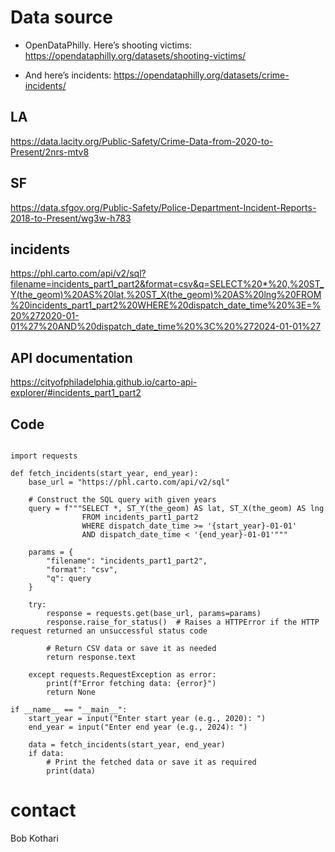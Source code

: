 # Data source


+ OpenDataPhilly. Here’s shooting victims: 
https://opendataphilly.org/datasets/shooting-victims/

+ And here’s incidents: 
https://opendataphilly.org/datasets/crime-incidents/

## LA

https://data.lacity.org/Public-Safety/Crime-Data-from-2020-to-Present/2nrs-mtv8

## SF

https://data.sfgov.org/Public-Safety/Police-Department-Incident-Reports-2018-to-Present/wg3w-h783


## incidents

https://phl.carto.com/api/v2/sql?filename=incidents_part1_part2&format=csv&q=SELECT%20*%20,%20ST_Y(the_geom)%20AS%20lat,%20ST_X(the_geom)%20AS%20lng%20FROM%20incidents_part1_part2%20WHERE%20dispatch_date_time%20%3E=%20%272020-01-01%27%20AND%20dispatch_date_time%20%3C%20%272024-01-01%27

## API documentation

https://cityofphiladelphia.github.io/carto-api-explorer/#incidents_part1_part2

## Code

```

import requests

def fetch_incidents(start_year, end_year):
    base_url = "https://phl.carto.com/api/v2/sql"
    
    # Construct the SQL query with given years
    query = f"""SELECT *, ST_Y(the_geom) AS lat, ST_X(the_geom) AS lng 
                FROM incidents_part1_part2 
                WHERE dispatch_date_time >= '{start_year}-01-01' 
                AND dispatch_date_time < '{end_year}-01-01'"""

    params = {
        "filename": "incidents_part1_part2",
        "format": "csv",
        "q": query
    }

    try:
        response = requests.get(base_url, params=params)
        response.raise_for_status()  # Raises a HTTPError if the HTTP request returned an unsuccessful status code

        # Return CSV data or save it as needed
        return response.text

    except requests.RequestException as error:
        print(f"Error fetching data: {error}")
        return None

if __name__ == "__main__":
    start_year = input("Enter start year (e.g., 2020): ")
    end_year = input("Enter end year (e.g., 2024): ")

    data = fetch_incidents(start_year, end_year)
    if data:
        # Print the fetched data or save it as required
        print(data)

```



# contact
Bob Kothari